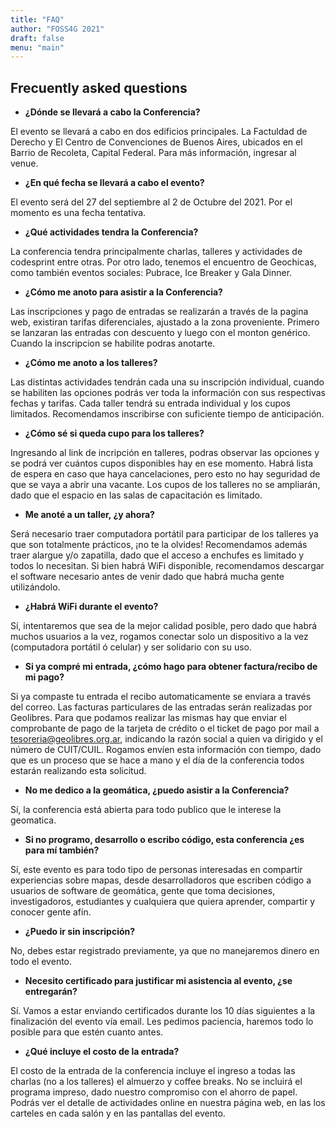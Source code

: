 ```yaml
---
title: "FAQ"
author: "FOSS4G 2021"
draft: false
menu: "main"
---
```


## Frecuently asked questions

-  **¿Dónde se llevará a cabo la Conferencia?**

El evento se llevará a cabo en dos edificios principales. La Factuldad de Derecho y El Centro de Convenciones de Buenos Aires, ubicados en el Barrio de Recoleta, Capital Federal. Para más información, ingresar al venue.

- **¿En qué fecha se llevará a cabo el evento?**

El evento será del 27 del septiembre al 2 de Octubre del 2021. Por el momento es una fecha tentativa.

- **¿Qué actividades tendra la Conferencia?**

La conferencia tendra principalmente charlas, talleres y actividades de codesprint entre otras. Por otro lado, tenemos el encuentro de Geochicas, como también eventos sociales: Pubrace, Ice Breaker y Gala Dinner. 

- **¿Cómo me anoto para asistir a la Conferencia?**

Las inscripciones y pago de entradas se realizarán a través de la pagina web, existiran tarifas diferenciales, ajustado a la zona proveniente. Primero se lanzaran las entradas con descuento y luego con el monton genérico. 
Cuando la inscripcion se habilite podras anotarte.

- **¿Cómo me anoto a los talleres?**

Las distintas actividades tendrán cada una su inscripción individual, cuando se habiliten las opciones podrás ver toda la información con sus respectivas fechas y tarifas. Cada taller tendrá su entrada individual y los cupos limitados. Recomendamos inscribirse con suficiente tiempo de anticipación. 

- **¿Cómo sé si queda cupo para los talleres?**

Ingresando al link de incripción en talleres, podras observar las opciones y se podrá ver cuántos cupos disponibles hay en ese momento. Habrá lista de espera en caso que haya cancelaciones, pero esto no hay seguridad de que se vaya a abrir una vacante. Los cupos de los talleres no se ampliarán, dado que el espacio en las salas de capacitación es limitado.

- **Me anoté a un taller, ¿y ahora?**

Será necesario traer computadora portátil para participar de los talleres ya que son totalmente prácticos, ¡no te la olvides!
Recomendamos además traer alargue y/o zapatilla, dado que el acceso a enchufes es limitado y todos lo necesitan.
Si bien habrá WiFi disponible, recomendamos descargar el software necesario antes de venir dado que habrá mucha gente utilizándolo.

- **¿Habrá WiFi durante el evento?**

Sí, intentaremos que sea de la mejor calidad posible, pero dado que habrá muchos usuarios a la vez, rogamos conectar solo un dispositivo a la vez (computadora portátil ó celular) y ser solidario con su uso.

- **Si ya compré mi entrada, ¿cómo hago para obtener factura/recibo de mi pago?**

Si ya compaste tu entrada el recibo automaticamente se enviara a través del correo. 
Las facturas particulares de las entradas serán realizadas por Geolibres. Para que podamos realizar las mismas hay que enviar el comprobante de pago de la tarjeta de crédito o el ticket de pago por mail a tesoreria@geolibres.org.ar, indicando la razón social a quien va dirigido y el número de CUIT/CUIL. Rogamos envíen esta información con tiempo, dado que es un proceso que se hace a mano y el día de la conferencia todos estarán realizando esta solicitud.

- **No me dedico a la geomática, ¿puedo asistir a la Conferencia?**

Sí, la conferencia está abierta para todo publico que le interese la geomatica. 

- **Si no programo, desarrollo o escribo código, esta conferencia ¿es para mí también?**

Sí, este evento es para todo tipo de personas interesadas en compartir experiencias sobre mapas, desde desarrolladoros que escriben código a usuarios de software de geomática, gente que toma decisiones, investigadoros, estudiantes y cualquiera que quiera aprender, compartir y conocer gente afín.

- **¿Puedo ir sin inscripción?**

No, debes estar registrado previamente, ya que no manejaremos dinero en todo el evento. 

- **Necesito certificado para justificar mi asistencia al evento, ¿se entregarán?**

Sí. Vamos a estar enviando certificados durante los 10 días siguientes a la finalización del evento vía email. Les pedimos paciencia, haremos todo lo posible para que estén cuanto antes.

- **¿Qué incluye el costo de la entrada?**

El costo de la entrada de la conferencia incluye el ingreso a todas las charlas (no a los talleres) el almuerzo y coffee breaks. 
No se incluirá el programa impreso, dado nuestro compromiso con el ahorro de papel. Podrás ver el detalle de actividades online en nuestra página web, en las los carteles en cada salón y en las pantallas del evento.
